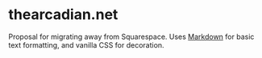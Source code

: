 # thearcadian.net

Proposal for migrating away from Squarespace.
Uses [Markdown](https://daringfireball.net/projects/markdown/basics)
for basic text formatting, and vanilla CSS for decoration.
